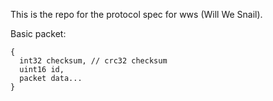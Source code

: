 This is the repo for the protocol spec for wws (Will We Snail).

Basic packet:
```
{
  int32 checksum, // crc32 checksum
  uint16 id,
  packet data...
}
```
